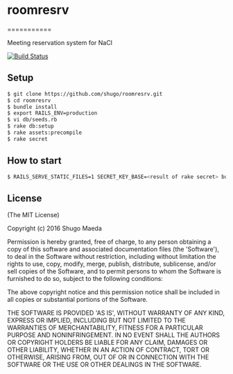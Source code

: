# roomresrv
===========

Meeting reservation system for NaCl

[![Build Status](https://travis-ci.org/shugo/roomresrv.svg?branch=master)](https://travis-ci.org/shugo/roomresrv)

Setup
-----

```bash
$ git clone https://github.com/shugo/roomresrv.git
$ cd roomresrv
$ bundle install
$ export RAILS_ENV=production
$ vi db/seeds.rb
$ rake db:setup
$ rake assets:precompile
$ rake secret
```

How to start
------------


```bash
$ RAILS_SERVE_STATIC_FILES=1 SECRET_KEY_BASE=<result of rake secret> bundle exec rails server -e production
```

License
-------

(The MIT License)

Copyright (c) 2016 Shugo Maeda

Permission is hereby granted, free of charge, to any person obtaining
a copy of this software and associated documentation files (the
'Software'), to deal in the Software without restriction, including
without limitation the rights to use, copy, modify, merge, publish,
distribute, sublicense, and/or sell copies of the Software, and to
permit persons to whom the Software is furnished to do so, subject to
the following conditions:

The above copyright notice and this permission notice shall be
included in all copies or substantial portions of the Software.

THE SOFTWARE IS PROVIDED 'AS IS', WITHOUT WARRANTY OF ANY KIND,
EXPRESS OR IMPLIED, INCLUDING BUT NOT LIMITED TO THE WARRANTIES OF
MERCHANTABILITY, FITNESS FOR A PARTICULAR PURPOSE AND NONINFRINGEMENT.
IN NO EVENT SHALL THE AUTHORS OR COPYRIGHT HOLDERS BE LIABLE FOR ANY
CLAIM, DAMAGES OR OTHER LIABILITY, WHETHER IN AN ACTION OF CONTRACT,
TORT OR OTHERWISE, ARISING FROM, OUT OF OR IN CONNECTION WITH THE
SOFTWARE OR THE USE OR OTHER DEALINGS IN THE SOFTWARE.

